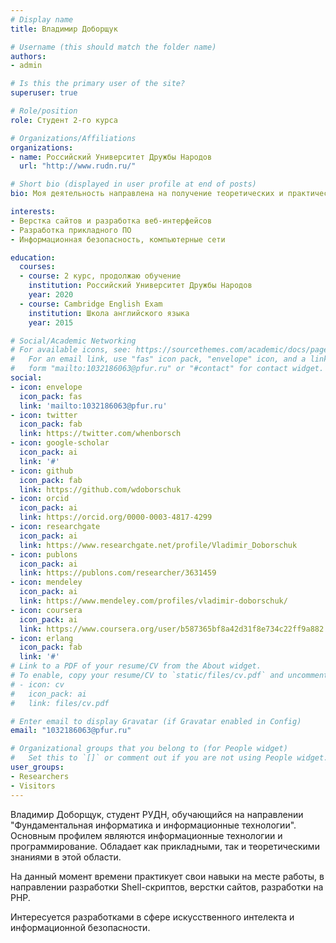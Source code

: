 ```yaml
---
# Display name
title: Владимир Доборщук

# Username (this should match the folder name)
authors:
- admin

# Is this the primary user of the site?
superuser: true

# Role/position
role: Студент 2-го курса

# Organizations/Affiliations
organizations:
- name: Российский Университет Дружбы Народов
  url: "http://www.rudn.ru/"

# Short bio (displayed in user profile at end of posts)
bio: Моя деятельность направлена на получение теоретических и практических знаний, для успешной реализации в будущем.

interests:
- Верстка сайтов и разработка веб-интерфейсов
- Разработка прикладного ПО
- Информационная безопасность, компьютерные сети

education:
  courses:
  - course: 2 курс, продолжаю обучение
    institution: Российский Университет Дружбы Народов
    year: 2020
  - course: Cambridge English Exam
    institution: Школа английского языка
    year: 2015

# Social/Academic Networking
# For available icons, see: https://sourcethemes.com/academic/docs/page-builder/#icons
#   For an email link, use "fas" icon pack, "envelope" icon, and a link in the
#   form "mailto:1032186063@pfur.ru" or "#contact" for contact widget.
social:
- icon: envelope
  icon_pack: fas
  link: 'mailto:1032186063@pfur.ru'
- icon: twitter
  icon_pack: fab
  link: https://twitter.com/whenborsch
- icon: google-scholar
  icon_pack: ai
  link: '#'
- icon: github
  icon_pack: fab
  link: https://github.com/wdoborschuk
- icon: orcid
  icon_pack: ai
  link: https://orcid.org/0000-0003-4817-4299
- icon: researchgate
  icon_pack: ai
  link: https://www.researchgate.net/profile/Vladimir_Doborschuk
- icon: publons
  icon_pack: ai
  link: https://publons.com/researcher/3631459
- icon: mendeley
  icon_pack: ai
  link: https://www.mendeley.com/profiles/vladimir-doborschuk/                                                                                                                                                              icon_pack: ai                                                                                                                                                               link: https://www.mendeley.com/profiles/vladimir-doborschuk/
- icon: coursera
  icon_pack: ai
  link: https://www.coursera.org/user/b587365bf8a42d31f8e734c22ff9a882
- icon: erlang
  icon_pack: fab
  link: '#'
# Link to a PDF of your resume/CV from the About widget.
# To enable, copy your resume/CV to `static/files/cv.pdf` and uncomment the lines below.
# - icon: cv
#   icon_pack: ai
#   link: files/cv.pdf

# Enter email to display Gravatar (if Gravatar enabled in Config)
email: "1032186063@pfur.ru"

# Organizational groups that you belong to (for People widget)
#   Set this to `[]` or comment out if you are not using People widget.
user_groups:
- Researchers
- Visitors
---
```


Владимир Доборщук, студент РУДН, обучающийся на направлении "Фундаментальная информатика и информационные технологии". Основным профилем являются информационные технологии и программирование. Обладает как прикладными, так и теоретическими знаниями в этой области.

На данный момент времени практикует свои навыки на месте работы, в направлении разработки Shell-скриптов, верстки сайтов, разработки на PHP.

Интересуется разработками в сфере искусственного интелекта и информационной безопасности.
